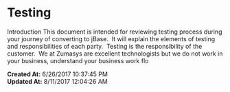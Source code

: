 # Testing 

Introduction This document is intended for reviewing testing process during your journey of converting to jBase.  It will explain the elements of testing and responsibilities of each party.  Testing is the responsibility of the customer.  We at Zumasys are excellent technologists but we do not work in your business, understand your business work flo  

**Created At:** 6/26/2017 10:37:45 PM  
**Updated At:** 8/11/2017 12:04:26 AM  

